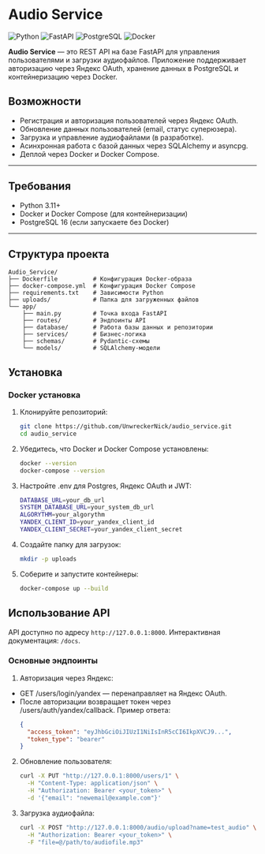 # Audio Service

![Python](https://img.shields.io/badge/Python-3.11-blue)
![FastAPI](https://img.shields.io/badge/FastAPI-0.115.0-green)
![PostgreSQL](https://img.shields.io/badge/PostgreSQL-16-blue)
![Docker](https://img.shields.io/badge/Docker-Enabled-blue)

**Audio Service** — это REST API на базе FastAPI для управления пользователями и загрузки аудиофайлов. Приложение поддерживает авторизацию через Яндекс OAuth, хранение данных в PostgreSQL и контейнеризацию через Docker.

## Возможности
- Регистрация и авторизация пользователей через Яндекс OAuth.
- Обновление данных пользователей (email, статус суперюзера).
- Загрузка и управление аудиофайлами (в разработке).
- Асинхронная работа с базой данных через SQLAlchemy и asyncpg.
- Деплой через Docker и Docker Compose.

---

## Требования
- Python 3.11+
- Docker и Docker Compose (для контейнеризации)
- PostgreSQL 16 (если запускаете без Docker)

---

## Структура проекта
```text
Audio_Service/
├── Dockerfile          # Конфигурация Docker-образа
├── docker-compose.yml  # Конфигурация Docker Compose
├── requirements.txt    # Зависимости Python
├── uploads/            # Папка для загруженных файлов
└── app/
    ├── main.py         # Точка входа FastAPI
    ├── routes/         # Эндпоинты API
    ├── database/       # Работа базы данных и репозитории
    ├── services/       # Бизнес-логика
    ├── schemas/        # Pydantic-схемы
    └── models/         # SQLAlchemy-модели
```

## Установка

### Docker установка

1. Клонируйте репозиторий:
   ```bash
   git clone https://github.com/UnwreckerNick/audio_service.git
   cd audio_service
   ```
2. Убедитесь, что Docker и Docker Compose установлены:
   ```bash
   docker --version
   docker-compose --version
   ```
3. Настройте .env для Postgres, Яндекс OAuth и JWT:
   ```bash
   DATABASE_URL=your_db_url
   SYSTEM_DATABASE_URL=your_system_db_url
   ALGORYTHM=your_algorythm
   YANDEX_CLIENT_ID=your_yandex_client_id
   YANDEX_CLIENT_SECRET=your_yandex_client_secret
   ```
4. Создайте папку для загрузок:
   ```bash
   mkdir -p uploads
   ```
5. Соберите и запустите контейнеры:
   ```bash
   docker-compose up --build
   ```

## Использование API
API доступно по адресу `http://127.0.0.1:8000`. Интерактивная документация: `/docs`.

### Основные эндпоинты
1. Авторизация через Яндекс:

* GET /users/login/yandex — перенаправляет на Яндекс OAuth.
* После авторизации возвращает токен через /users/auth/yandex/callback.
  Пример ответа:
   ```json
   {
     "access_token": "eyJhbGciOiJIUzI1NiIsInR5cCI6IkpXVCJ9...",
     "token_type": "bearer"
   }
   ```
2. Обновление пользователя:
   ```bash
   curl -X PUT "http://127.0.0.1:8000/users/1" \
     -H "Content-Type: application/json" \
     -H "Authorization: Bearer <your_token>" \
     -d '{"email": "newemail@example.com"}'
   ```
3. Загрузка аудиофайла:
   ```bash
   curl -X POST "http://127.0.0.1:8000/audio/upload?name=test_audio" \
     -H "Authorization: Bearer <your_token>" \
     -F "file=@/path/to/audiofile.mp3"
   ```
